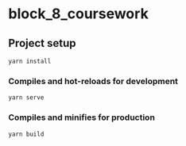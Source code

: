 # block_8_coursework

## Project setup
```
yarn install
```

### Compiles and hot-reloads for development
```
yarn serve
```

### Compiles and minifies for production
```
yarn build
```
